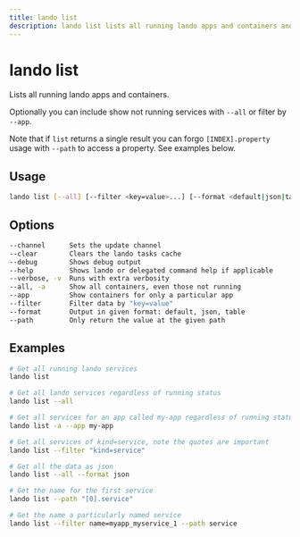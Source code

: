 ```yaml
---
title: lando list
description: lando list lists all running lando apps and containers and is filterable.
---
```


# lando list

Lists all running lando apps and containers.

Optionally you can include show not running services with `--all` or filter by `--app`.

Note that if `list` returns a single result you can forgo `[INDEX].property` usage with `--path` to access a property. See examples below.

## Usage

```sh
lando list [--all] [--filter <key=value>...] [--format <default|json|table>] [--path <path>]
```

## Options

```sh
--channel      Sets the update channel                                                  [array] [choices: "edge", "none", "stable"]
--clear        Clears the lando tasks cache                                                                               [boolean]
--debug        Shows debug output                                                                                         [boolean]
--help         Shows lando or delegated command help if applicable                                                        [boolean]
--verbose, -v  Runs with extra verbosity                                                                                    [count]
--all, -a      Show all containers, even those not running                                                                [boolean]
--app          Show containers for only a particular app                                                                   [string]
--filter       Filter data by "key=value"                                                                                   [array]
--format       Output in given format: default, json, table                          [string] [choices: "default", "json", "table"]
--path         Only return the value at the given path                                                     [string] [default: null]
```

## Examples

```sh
# Get all running lando services
lando list

# Get all lando services regardless of running status
lando list --all

# Get all services for an app called my-app regardless of running status
lando list -a --app my-app

# Get all services of kind=service, note the quotes are important
lando list --filter "kind=service"

# Get all the data as json
lando list --all --format json

# Get the name for the first service
lando list --path "[0].service"

# Get the name a particularly named service
lando list --filter name=myapp_myservice_1 --path service
```

